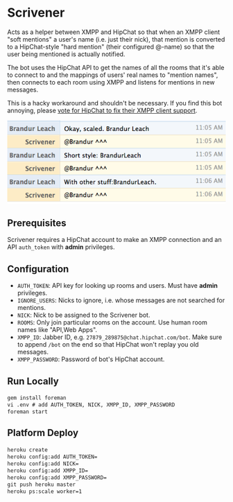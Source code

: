 # Scrivener

Acts as a helper between XMPP and HipChat so that when an XMPP client "soft mentions" a user's name (i.e. just their nick), that mention is converted to a HipChat-style "hard mention" (their configured @-name) so that the user being mentioned is actually notified.

The bot uses the HipChat API to get the names of all the rooms that it's able to connect to and the mappings of users' real names to "mention names", then connects to each room using XMPP and listens for mentions in new messages.

This is a hacky workaround and shouldn't be necessary. If you find this bot annoying, please [vote for HipChat to fix their XMPP client support](http://help.hipchat.com/forums/138883-suggestions/suggestions/2979786-xmpp-group-chat-nicknames).

![Example screenshot](example.png)

## Prerequisites

Scrivener requires a HipChat account to make an XMPP connection and an API `auth_token` with **admin** privileges.

## Configuration

* `AUTH_TOKEN`: API key for looking up rooms and users. Must have **admin** privileges.
* `IGNORE_USERS`: Nicks to ignore, i.e. whose messages are not searched for mentions.
* `NICK`: Nick to be assigned to the Scrivener bot.
* `ROOMS`: Only join particular rooms on the account. Use human room names like "API,Web Apps".
* `XMPP_ID`: Jabber ID, e.g. `27879_289875@chat.hipchat.com/bot`. Make sure to append `/bot` on the end so that HipChat won't replay you old messages.
* `XMPP_PASSWORD`: Password of bot's HipChat account.

## Run Locally

```
gem install foreman
vi .env # add AUTH_TOKEN, NICK, XMPP_ID, XMPP_PASSWORD
foreman start
```

## Platform Deploy

```
heroku create
heroku config:add AUTH_TOKEN=
heroku config:add NICK=
heroku config:add XMPP_ID=
heroku config:add XMPP_PASSWORD=
git push heroku master
heroku ps:scale worker=1
```
